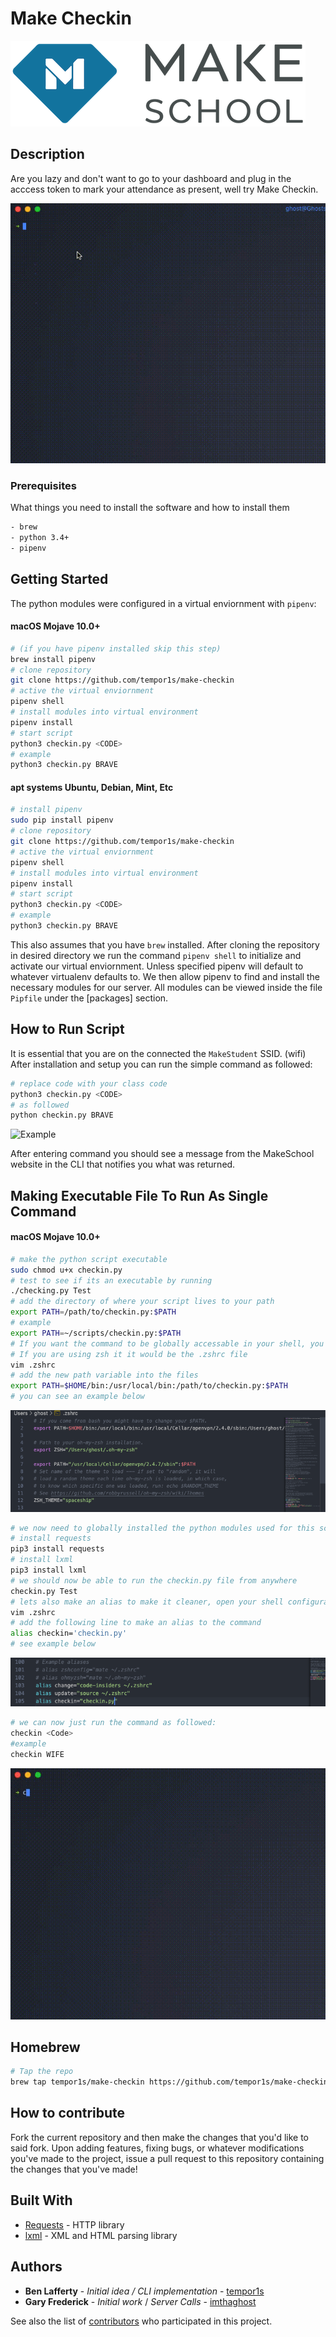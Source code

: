 # Make Checkin

<img src="media/make_logo_new.png" title="Makeschool Icon"></a>

## Description

Are you lazy and don't want to go to your dashboard and plug in the acccess token to mark your attendance as present, well try Make Checkin.

![Success](/media/success.gif)

### Prerequisites

What things you need to install the software and how to install them

```bash
- brew
- python 3.4+
- pipenv
```

## Getting Started

The python modules were configured in a virtual enviornment with `pipenv`:

#### macOS Mojave 10.0+

```bash
# (if you have pipenv installed skip this step)
brew install pipenv
# clone repository
git clone https://github.com/tempor1s/make-checkin
# active the virtual enviornment
pipenv shell
# install modules into virtual environment
pipenv install
# start script
python3 checkin.py <CODE>
# example
python3 checkin.py BRAVE
```

#### apt systems Ubuntu, Debian, Mint, Etc

```bash
# install pipenv
sudo pip install pipenv
# clone repository
git clone https://github.com/tempor1s/make-checkin
# active the virtual enviornment
pipenv shell
# install modules into virtual environment
pipenv install
# start script
python3 checkin.py <CODE>
# example
python3 checkin.py BRAVE
```

This also assumes that you have `brew` installed. After cloning the repository in desired directory we run the command `pipenv shell` to initialize and activate our virtual enviornment. Unless specified pipenv will default to whatever virtualenv defaults to. We then allow pipenv to find and install the necessary modules for our server. All modules can be viewed inside the file `Pipfile` under the [packages] section.

## How to Run Script

It is essential that you are on the connected the `MakeStudent` SSID. (wifi) After installation and setup you can run the simple command as followed:

```bash
# replace code with your class code
python3 checkin.py <CODE>
# as followed
python checkin.py BRAVE
```

![Example](/media/example.gif)

After entering command you should see a message from the MakeSchool website in the CLI that notifies you what was returned.

## Making Executable File To Run As Single Command

#### macOS Mojave 10.0+

```bash
# make the python script executable
sudo chmod u+x checkin.py
# test to see if its an executable by running
./checking.py Test
# add the directory of where your script lives to your path
export PATH=/path/to/checkin.py:$PATH
# example
export PATH=~/scripts/checkin.py:$PATH
# If you want the command to be globally accessable in your shell, you'll have to export the path in .bashrc or .bash_profile.
# If you are using zsh it it would be the .zshrc file
vim .zshrc
# add the new path variable into the files
export PATH=$HOME/bin:/usr/local/bin:/path/to/checkin.py:$PATH
# you can see an example below
```

![ZSH Example](/media/path.png)

```bash
# we now need to globally installed the python modules used for this script
# install requests
pip3 install requests
# install lxml
pip3 install lxml
# we should now be able to run the checkin.py file from anywhere
checkin.py Test
# lets also make an alias to make it cleaner, open your shell configuration file .bashrc or .zshrc
vim .zshrc
# add the following line to make an alias to the command
alias checkin='checkin.py'
# see example below
```

![Alias Example](/media/alias.png)

```bash
# we can now just run the command as followed:
checkin <Code>
#example
checkin WIFE
```

![Checkin](/media/command.gif)

## Homebrew

```bash
# Tap the repo
brew tap tempor1s/make-checkin https://github.com/tempor1s/make-checkin
```

## How to contribute

Fork the current repository and then make the changes that you'd like to said fork. Upon adding features, fixing bugs,
or whatever modifications you've made to the project, issue a pull request to this repository containing the changes that you've made!

## Built With

-   [Requests](https://2.python-requests.org/en/master/) - HTTP library
-   [lxml](https://lxml.de/) - XML and HTML parsing library

## Authors

-   **Ben Lafferty** - _Initial idea / CLI implementation_ - [tempor1s](https://github.com/tempor1s)
-   **Gary Frederick** - _Initial work_ / _Server Calls_ - [imthaghost](https://github.com/imthaghost)

See also the list of [contributors](https://github.com/tempor1s/make-checkin/contributors) who participated in this project.
